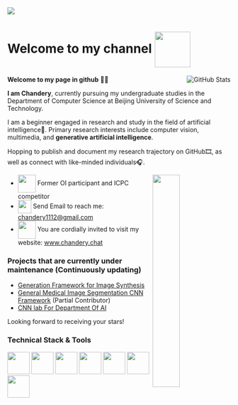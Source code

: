 <img align="center" src="https://imgs-chan-1329526870.cos.ap-beijing.myqcloud.com/240304586%202000x400.png">

# Welcome to my channel <img width="80" src="https://imgs-chan-1329526870.cos.ap-beijing.myqcloud.com/Image%20332x154.gif" align="center">
<img align="right" src="https://github-readme-stats.vercel.app/api?username=Chandery&amp;show_icons=true&title_color=5597ff&bg_color=2e3440&text_color=d8dee9&icon_color=ff7997" alt="GitHub Stats">

**Welcome to my page in github** 🎉🎊

**I am Chandery**, currently pursuing my undergraduate studies in the Department of Computer Science at Beijing University of Science and Technology.

I am a beginner engaged in research and study in the field of artificial intelligence🧐. Primary research interests include computer vision, multimedia, and **generative artificial intelligence**.

Hopping to publish and document my research trajectory on GitHub🎞️, as well as connect with like-minded individuals🎧.

<img src="https://imgs-chan-1329526870.cos.ap-beijing.myqcloud.com/Image%20240825863%20266x200.gif" width="35%" align="right">

- <img src="https://imgs-chan-1329526870.cos.ap-beijing.myqcloud.com/Avatar%205224374.png" width="40" align="center"> Former OI participant and ICPC competitor 
- <img src="https://imgs-chan-1329526870.cos.ap-beijing.myqcloud.com/Image%20256x256.png" width="30" align="center"> Send Email to reach me: chandery1112@gmail.com 
- <img src="https://imgs-chan-1329526870.cos.ap-beijing.myqcloud.com/Image%20240815616%20480x480.gif" width="40" align="center"> You are cordially invited to visit my website: www.chandery.chat


### Projects that are currently under maintenance (Continuously updating)

- [Generation Framework for Image Synthesis](https://github.com/Chandery/Generation-Framework-For-Image-Synthesis)
- [General Medical Image Segmentation CNN Framework](https://github.com/QingYunA/General-Medical-Image-Segmentation-CNN-Framework) (Partial Contributor)
- [CNN lab For Department Of AI](https://github.com/Chandery/GloveCNNLabforAIGroup)

Looking forward to receiving your stars!

### Technical Stack & Tools
<!-- <img align="right" width=30% src="https://imgs-chan-1329526870.cos.ap-beijing.myqcloud.com/Octocat%20Build%20(1).png"> -->
<div align="left">
  <img src="https://imgs-chan-1329526870.cos.ap-beijing.myqcloud.com/Image%20212257472%20202x200.gif" width="50">
  <img src="https://imgs-chan-1329526870.cos.ap-beijing.myqcloud.com/Image%20204x200.gif" width="50">
  <img src="https://imgs-chan-1329526870.cos.ap-beijing.myqcloud.com/Image%20218x100.gif" width="50">
  <img src="https://imgs-chan-1329526870.cos.ap-beijing.myqcloud.com/Image%20480x480.gif" width="50">
  <img src="https://imgs-chan-1329526870.cos.ap-beijing.myqcloud.com/Image%20500x500.gif" width="50">
  <img src="https://imgs-chan-1329526870.cos.ap-beijing.myqcloud.com/Image%20480x480%20(1).gif" width="50">
  <img src="https://imgs-chan-1329526870.cos.ap-beijing.myqcloud.com/Image%20238200622%20380x380.gif" width="50">
</div>


<!---
Chandery/Chandery is a ✨ special ✨ repository because its `README.md` (this file) appears on your GitHub profile.
You can click the Preview link to take a look at your changes.
--->
